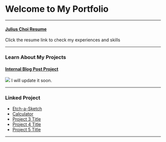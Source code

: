 # Welcome to My Portfolio

---

#### [Julius Choi Resume](/files/resume.pdf)
Click the resume link to check my experiences and skills

---
### Learn About My Projects

#### [Internal Blog Post Project](/bank.md)
<img src="images/charcoal.png?raw=true"/>
I will update it soon. 

---
<!--
#### [Linked File Project](/files/Day 12 - 21 days to data.pdf)
<img src="images/Julius Choi.png?raw=true"/>
I am going to add my biochar project and some projects from IBM data analyst program.  

---
#### [External Link Project](https://www.linkedin.com/in/drspchoi)
[<img src="images/21 Days To Data Challenge What I've Learned Cover.png?raw=true"/>](https://www.linkedin.com/in/JuliusChoi)
I still have no idea what I would include here


---
#### [Education Project](https://www.linkedin.com/pulse/massachusetts-education-analysis-samantha-paul/)
[<img src="images/21 Days To Data Challenge What I've Learned Cover.png?raw=true"/>](https://www.linkedin.com/pulse/what-i-learned-21-days-data-avery-smith)
In this case study from Data Analytics Accelerator, I was prompted to analyze the State of Massachusetts education data. The main focuses were:
What schools are struggling the most?
How does class size affect college admission?
What are the top math schools in the state? 

---
-->
### Linked Project

- [Etch-a-Sketch](https://drspchoi.github.io/etch-a-sketch/)
- [Calculator](https://drspchoi.github.io/calculator/)
- [Project 3 Title](http://example.com/)
- [Project 4 Title](http://example.com/)
- [Project 5 Title](http://example.com/)

---




